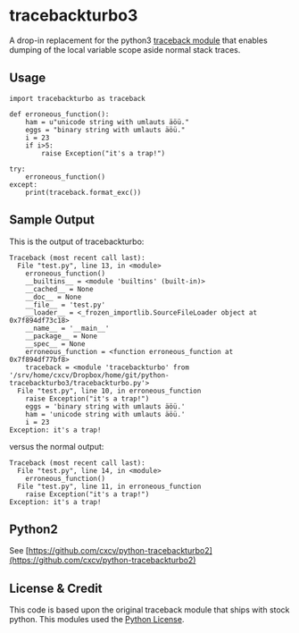 tracebackturbo3
===============
A drop-in replacement for the python3 [traceback module](http://docs.python.org/library/traceback.html)
that enables dumping of the local variable scope aside normal stack traces.

Usage
-----
```python3
import tracebackturbo as traceback

def erroneous_function():
    ham = u"unicode string with umlauts äöü."
    eggs = "binary string with umlauts äöü."
    i = 23
    if i>5:
        raise Exception("it's a trap!")

try:
    erroneous_function()
except:
    print(traceback.format_exc())
```

Sample Output
-------------
This is the output of tracebackturbo:
```
Traceback (most recent call last):
  File "test.py", line 13, in <module>
    erroneous_function()
    __builtins__ = <module 'builtins' (built-in)>
    __cached__ = None
    __doc__ = None
    __file__ = 'test.py'
    __loader__ = <_frozen_importlib.SourceFileLoader object at 0x7f894df73c18>
    __name__ = '__main__'
    __package__ = None
    __spec__ = None
    erroneous_function = <function erroneous_function at 0x7f894df77bf8>
    traceback = <module 'tracebackturbo' from '/srv/home/cxcv/Dropbox/home/git/python-tracebackturbo3/tracebackturbo.py'>
  File "test.py", line 10, in erroneous_function
    raise Exception("it's a trap!")
    eggs = 'binary string with umlauts äöü.'
    ham = 'unicode string with umlauts äöü.'
    i = 23
Exception: it's a trap!
```

versus the normal output:
```
Traceback (most recent call last):
  File "test.py", line 14, in <module>
    erroneous_function()
  File "test.py", line 11, in erroneous_function
    raise Exception("it's a trap!")
Exception: it's a trap!
```

Python2
-------
See [https://github.com/cxcv/python-tracebackturbo2](https://github.com/cxcv/python-tracebackturbo2)

License & Credit
-----------------
This code is based upon the original traceback module that ships with stock
python. This modules used the [Python License](http://www.opensource.org/licenses/Python-2.0).
